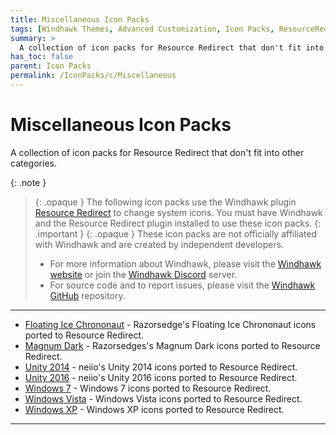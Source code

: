```yaml
---
title: Miscellaneous Icon Packs
tags: [Windhawk Themes, Advanced Customization, Icon Packs, ResourceRedirect, Miscellaneous]
summary: >
  A collection of icon packs for Resource Redirect that don't fit into other categories.
has_toc: false
parent: Icon Packs
permalink: /IconPacks/c/Miscellaneous
---
```


# Miscellaneous Icon Packs
A collection of icon packs for Resource Redirect that don't fit into other categories.

{: .note }
> {: .opaque }
> The following icon packs use the Windhawk plugin [Resource Redirect](https://windhawk.net/plugins/resource-redirect/) to change system icons. You must have Windhawk and the Resource Redirect plugin installed to use these icon packs.
{: .important }
> {: .opaque }
> These icon packs are not officially affiliated with Windhawk and are created by independent developers.
> - For more information about Windhawk, please visit the [Windhawk website](https://windhawk.net) or join the [Windhawk Discord](https://discord.com/servers/windhawk-923944342991818753) server.
> - For source code and to report issues, please visit the [Windhawk GitHub](https://github.com/Windhawk/Windhawk) repository.

---

- [Floating Ice Chrononaut](/IconPacks/c/Miscellaneous/FloatingIceChrononaut) - Razorsedge's Floating Ice Chrononaut icons ported to Resource Redirect.
- [Magnum Dark](/IconPacks/c/Miscellaneous/MagnumDark) - Razorsedges's Magnum Dark icons ported to Resource Redirect.
- [Unity 2014](/IconPacks/c/Miscellaneous/Unity2014) - neiio's Unity 2014 icons ported to Resource Redirect.
- [Unity 2016](/IconPacks/c/Miscellaneous/Unity2016) - neiio's Unity 2016 icons ported to Resource Redirect.
- [Windows 7](/IconPacks/c/Miscellaneous/Windows7) - Windows 7 icons ported to Resource Redirect.
- [Windows Vista](/IconPacks/c/Miscellaneous/WindowsVista) - Windows Vista icons ported to Resource Redirect.
- [Windows XP](/IconPacks/c/Miscellaneous/WindowsXP) - Windows XP icons ported to Resource Redirect.

---